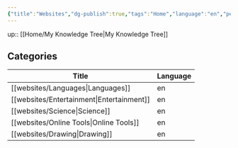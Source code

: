 ```yaml
---
{"title":"Websites","dg-publish":true,"tags":"Home","language":"en","permalink":"/home/websites/","dgPassFrontmatter":true}
---
```


up:: [[Home/My Knowledge Tree\|My Knowledge Tree]]

## Categories
| Title                                        | Language |
| -------------------------------------------- | -------- |
| [[websites/Languages\|Languages]]         | en       |
| [[websites/Entertainment\|Entertainment]] | en       |
| [[websites/Science\|Science]]             | en       |
| [[websites/Online Tools\|Online Tools]]   | en       |
| [[websites/Drawing\|Drawing]]             | en       |

